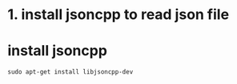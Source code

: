 
# 1. install jsoncpp to read json file

   # install jsoncpp 
   ```
   sudo apt-get install libjsoncpp-dev
   ```
